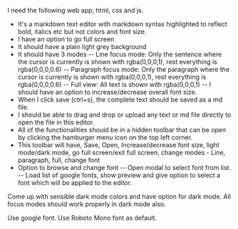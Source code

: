 I need the following web app, html, css and js.
- It's a markdown text editor with markdown syntax highlighted to reflect bold, italics etc but not colors and font size.
- I have an option to go full screen
- It should have a plain light grey background
- It should have 3 modes
-- Line focus mode: Only the sentence where the cursor is currently is shown with rgba(0,0,0,1), rest everything is rgba(0,0,0,0.6)
-- Paragraph focus mode: Only the paragraph where the cursor is currently is shown with rgba(0,0,0,1), rest everything is rgba(0,0,0,0.6)
-- Full view: All text is shown with rgba(0,0,0,1)
-- I should have an option to increase/decrease overall font size.
- When I click save (ctrl+s), the complete text should be saved as a md file.
- I should be able to drag and drop or upload any text or md file directly to open the file in this editor.
- All of the functionalities should be in a hidden toolbar that can be open by clicking the hamburger menu icon on the top left corner.
- This toolbar will have, Save, Open, Increase/decrease font size, light mode/dark mode, go full screen/exit full screen, change modes - Line, paragraph, full, change font
- Option to browse and change font
-- Open modal to select font from list.
-- Load list of google fonts, show preview and give option to select a font which will be applied to the editor.

Come up with sensible dark mode colors and have option for dark mode. All focus modes should work properly in dark mode also.

Use google font. Use Roboto Mono font as default.